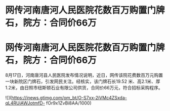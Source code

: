 # 网传河南唐河人民医院花数百万购置门牌石，院方：合同价66万

# 网传河南唐河人民医院花数百万购置门牌石，院方：合同价66万

8月17日，河南唐河县人民医院发布情况说明，近日，网传该院花费数百万元购置一块新院区门牌石，引发网民关注。经核实，该门牌石长19.52
米、高2.1米、厚1.2米，由日照市纽斯顿石业有限公司供货，合同价66万元，符合招标采购程序。

![](https://inews.gtimg.com/om_bt/O-S7xx-2iVMc4ZSxda-qL4RUiAWJotmfD-
fOr9x1ZvBi8AA/1000)

